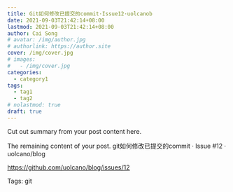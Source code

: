 ```yaml
---
title: Git如何修改已提交的commit·Issue12·uolcanob
date: 2021-09-03T21:42:14+08:00
lastmod: 2021-09-03T21:42:14+08:00
author: Cai Song
# avatar: /img/author.jpg
# authorlink: https://author.site
cover: /img/cover.jpg
# images:
#   - /img/cover.jpg
categories:
  - category1
tags:
  - tag1
  - tag2
# nolastmod: true
draft: true
---
```


Cut out summary from your post content here.

<!--more-->

The remaining content of your post.
git如何修改已提交的commit · Issue #12 · uolcano/blog

https://github.com/uolcano/blog/issues/12

Tags:
  git
